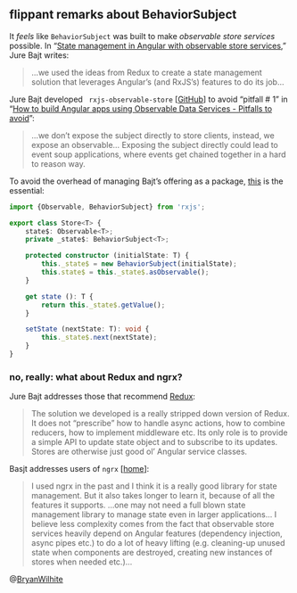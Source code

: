 ## flippant remarks about BehaviorSubject

It _feels_ like `BehaviorSubject` was built to make _observable store services_ possible. In “[State management in Angular with observable store services](https://jurebajt.com/state-management-in-angular-with-observable-store-services/),” Jure Bajt writes:

>…we used the ideas from Redux to create a state management solution that leverages Angular’s (and RxJS’s) features to do its job…

Jure Bajt developed ` rxjs-observable-store` [[GitHub](https://github.com/jurebajt/rxjs-observable-store)] to avoid “pitfall # 1” in “[How to build Angular apps using Observable Data Services - Pitfalls to avoid](https://blog.angular-university.io/how-to-build-angular2-apps-using-rxjs-observable-data-services-pitfalls-to-avoid/)”:

>…we don’t expose the subject directly to store clients, instead, we expose an observable… Exposing the subject directly could lead to event soup applications, where events get chained together in a hard to reason way.

To avoid the overhead of managing Bajt’s offering as a package, [this](https://github.com/jurebajt/rxjs-observable-store/blob/master/src/store.ts) is the essential:

```typescript
import {Observable, BehaviorSubject} from 'rxjs';

export class Store<T> {
    state$: Observable<T>;
    private _state$: BehaviorSubject<T>;

    protected constructor (initialState: T) {
        this._state$ = new BehaviorSubject(initialState);
        this.state$ = this._state$.asObservable();
    }

    get state (): T {
        return this._state$.getValue();
    }

    setState (nextState: T): void {
        this._state$.next(nextState);
    }
}
```

### no, really: what about Redux and ngrx?

Jure Bajt addresses those that recommend [Redux](https://redux.js.org/):

>The solution we developed is a really stripped down version of Redux. It does not “prescribe” how to handle async actions, how to combine reducers, how to implement middleware etc. Its only role is to provide a simple API to update state object and to subscribe to its updates. Stores are otherwise just good ol’ Angular service classes.

Basjt addresses users of `ngrx` [[home](https://ngrx.io/)]:

>I used ngrx in the past and I think it is a really good library for state management. But it also takes longer to learn it, because of all the features it supports. …one may not need a full blown state management library to manage state even in larger applications… I believe less complexity comes from the fact that observable store services heavily depend on Angular features (dependency injection, async pipes etc.) to do a lot of heavy lifting (e.g. cleaning-up unused state when components are destroyed, creating new instances of stores when needed etc.)…

@[BryanWilhite](https://twitter.com/bryanwilhite)
